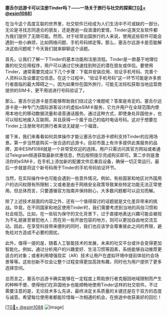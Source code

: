 **塞舌尔远游卡可以注册Tinder吗？——一场关于旅行与社交的探索[[TG💪+ @esim1088](https://t.me/s/esim1088)]**

在当今这个高度互联的世界里，社交软件已经成为人们生活中不可或缺的一部分。无论是寻找志同道合的朋友，还是邂逅一段浪漫的爱情，Tinder这类交友软件都为我们提供了无限可能。然而，对于经常出国旅行的人来说，使用这些软件可能会遇到一些小麻烦，比如网络问题、手机号码绑定等。那么，塞舌尔远游卡是否能解决这些问题呢？今天我们就来聊聊这个话题。

首先，让我们了解一下Tinder的基本功能和注册流程。Tinder是一款基于地理位置的社交应用程序，用户可以通过它快速找到附近的潜在朋友或伴侣。要使用Tinder，通常需要完成以下几个步骤：下载并安装应用、验证手机号码、完善个人资料以及设置定位信息。在这个过程中，“验证手机号码”这一环节可能是许多旅行者面临的最大障碍之一。因为如果你在国外旅行，可能无法轻松获取当地运营商提供的SIM卡，更不用说进行号码验证了。

那么，塞舌尔远游卡是否能够帮助我们绕过这个难题呢？答案是肯定的。塞舌尔远游卡是一种专门为国际游客设计的虚拟eSIM卡服务，它允许用户在全球范围内使用本地化的移动数据流量和语音通话服务。通过这种方式，即使身处异国他乡，也可以轻松地接入互联网，并且获得一个属于自己的临时电话号码。这对于想要在Tinder上注册账号的旅行者来说无疑是一个福音。

接下来，我们来看看如何具体操作才能让塞舌尔远游卡顺利支持Tinder的应用场景。第一步当然是购买一张合适的远游卡。目前市面上有许多提供此类服务的品牌，其中ESIM1088就是一个非常受欢迎的选择。用户只需访问其官方网站或者通过Telegram频道获取最新优惠信息，然后按照提示完成购买即可。第二步则是激活你的eSIM卡，在手机上添加新的配置文件后重启设备，确保一切正常运行。最后一步就是将这个新号码用于Tinder的手机号码验证环节。

当然，在实际操作中也可能会遇到一些意外情况。例如，有些国家和地区对外国用户的访问权限有所限制；又或者是由于网络安全政策导致某些特定功能无法正常使用。但总体而言，只要遵循官方指南并保持耐心，大多数问题都可以迎刃而解。

除了上述技术层面的内容之外，还有一个值得探讨的话题就是文化差异带来的挑战。毕竟，在不同国家和地区使用Tinder时，我们需要考虑到当地的风俗习惯和社会规范。比如，在一些较为保守的文化背景下，过于直接地表达兴趣可能会被视为不礼貌甚至冒犯他人；而在另一些开放包容的地方，则可以更加自由地交流互动。因此，在享受科技带来便利的同时，我们也应该学会尊重彼此之间的界限，避免给对方造成不必要的困扰。

此外，值得一提的是，随着人工智能技术的发展，未来的社交平台或许会变得更加智能化。例如，通过分析用户的兴趣爱好、生活习惯等因素，系统能够自动推荐更适合的对象；或者利用增强现实（AR）技术让用户在虚拟环境中提前体验约会场景等等。这些创新不仅会让整个过程变得更加高效有趣，同时也为用户提供了更多选择空间。

总而言之，塞舌尔远游卡确实能够在一定程度上帮助旅行者克服因地域限制而产生的种种不便，使得他们在异国他乡也能顺畅地使用Tinder这样的社交软件。不过需要注意的是，无论技术多么先进，最终决定关系质量的关键还是在于双方的态度与诚意。希望每位使用者都能珍惜每一次相遇的机会，在旅途中收获美好的回忆！

[[TG💪+ @esim1088](https://t.me/s/esim1088) ![Image](https://i.postimg.cc/4NQfJmqS/Snipaste-2025-05-13-00-14-12.png)]
